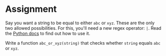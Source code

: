 # Assignment

Say you want a string to be equal to either `abc` or `xyz`. These are the only two allowed possibilities.
For this, you'll need a new regex operator: `|`. Read the [Python docs](https://docs.python.org/3/library/re.html) to find out how to use it.

Write a function `abc_or_xyz(string)` that checks whether `string` equals `abc` or `xyz`.
